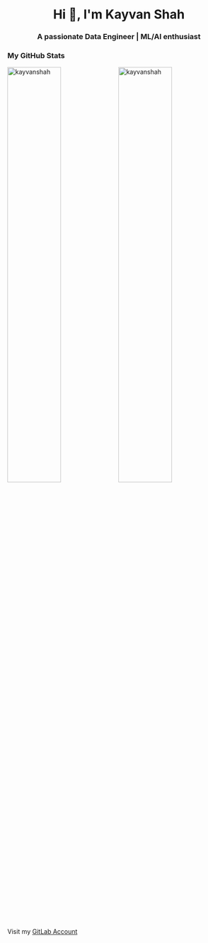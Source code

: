 <h1 align="center">Hi 👋, I'm Kayvan Shah</h1>
<h3 align="center">A passionate Data Engineer | ML/AI enthusiast</h3>

### My GitHub Stats
<div>
<img align="center" width="49%" src="https://github-readme-streak-stats.herokuapp.com/?user=KayvanShah1&count_private=true&show_icons=true&theme=tokyonight&hide_border=true" alt="kayvanshah" />
<img align="center" width="49%"  src="https://github-readme-stats.vercel.app/api?username=KayvanShah1&show_icons=true&locale=en&count_private=true&show_icons=true&theme=tokyonight&hide_border=true" alt="kayvanshah" />
</div>

<br/>

Visit my [GitLab Account](https://gitlab.com/kayvanshah1)
